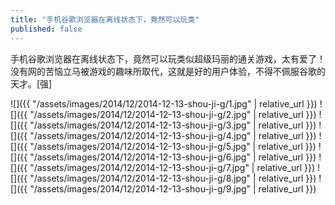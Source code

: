 ```yaml
---
title: "手机谷歌浏览器在离线状态下，竟然可以玩类"
published: false
---
```

手机谷歌浏览器在离线状态下，竟然可以玩类似超级玛丽的通关游戏，太有爱了！没有网的苦恼立马被游戏的趣味所取代，这就是好的用户体验，不得不佩服谷歌的天才。[强]



![]({{ "/assets/images/2014/12/2014-12-13-shou-ji-g/1.jpg" | relative_url }})
![]({{ "/assets/images/2014/12/2014-12-13-shou-ji-g/2.jpg" | relative_url }})
![]({{ "/assets/images/2014/12/2014-12-13-shou-ji-g/3.jpg" | relative_url }})
![]({{ "/assets/images/2014/12/2014-12-13-shou-ji-g/4.jpg" | relative_url }})
![]({{ "/assets/images/2014/12/2014-12-13-shou-ji-g/5.jpg" | relative_url }})
![]({{ "/assets/images/2014/12/2014-12-13-shou-ji-g/6.jpg" | relative_url }})
![]({{ "/assets/images/2014/12/2014-12-13-shou-ji-g/7.jpg" | relative_url }})
![]({{ "/assets/images/2014/12/2014-12-13-shou-ji-g/8.jpg" | relative_url }})
![]({{ "/assets/images/2014/12/2014-12-13-shou-ji-g/9.jpg" | relative_url }})
